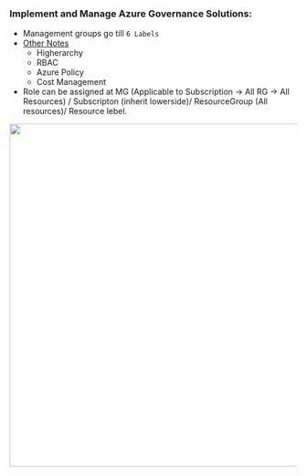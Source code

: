 ###  Implement and Manage Azure Governance Solutions:

* Management groups go till `6 Labels`
* [Other Notes](../../../AZ-103-104/01-Azure-AD/03-Manage-Subscriptions-Governance.md)
  * Higherarchy
  * RBAC
  * Azure Policy
  * Cost Management
* Role can be assigned at MG (Applicable to Subscription -> All RG -> All Resources) / Subscripton (inherit lowerside)/ ResourceGroup (All resources)/ Resource lebel.


<img src="https://user-images.githubusercontent.com/24938159/120065718-7115a680-c090-11eb-8417-2c735c4054b7.png" width="600">


